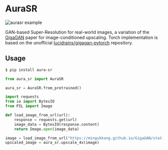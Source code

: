 # AuraSR
![aurasr example](https://storage.googleapis.com/falserverless/gallery/aurasr-animated.webp)

GAN-based Super-Resolution for real-world images, a variation of the [GigaGAN](https://mingukkang.github.io/GigaGAN/) paper for image-conditioned upscaling. Torch implementation is based on the unofficial [lucidrains/gigagan-pytorch](https://github.com/lucidrains/gigagan-pytorch) repository.

## Usage

```bash
$ pip install aura-sr
```

```python
from aura_sr import AuraSR

aura_sr = AuraSR.from_pretrained()
```

```python
import requests
from io import BytesIO
from PIL import Image

def load_image_from_url(url):
    response = requests.get(url)
    image_data = BytesIO(response.content)
    return Image.open(image_data)

image = load_image_from_url("https://mingukkang.github.io/GigaGAN/static/images/iguana_output.jpg").resize((256, 256))
upscaled_image = aura_sr.upscale_4x(image)
```
